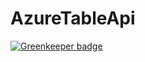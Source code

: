 # AzureTableApi

[![Greenkeeper badge](https://badges.greenkeeper.io/scottrangerio/AzureTableApi.svg)](https://greenkeeper.io/)
